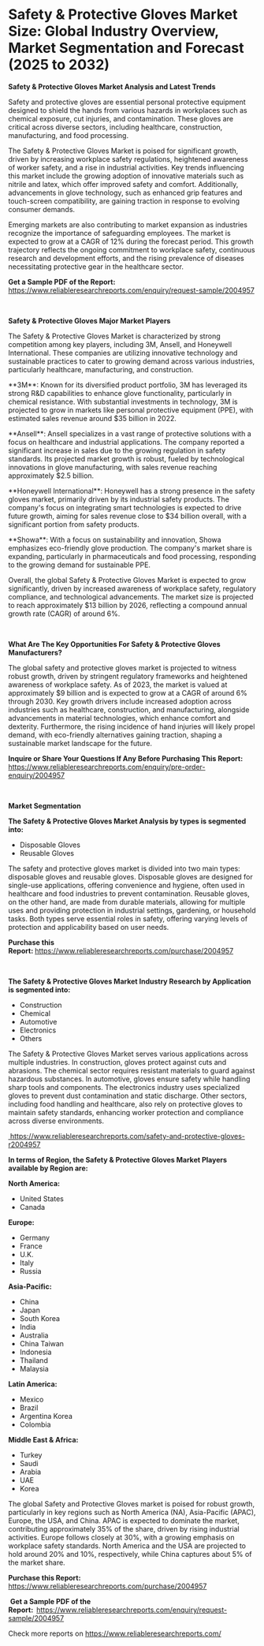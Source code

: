 <p><h1>Safety & Protective Gloves Market Size: Global Industry Overview, Market Segmentation and Forecast (2025 to 2032)</h1></p><p><strong>Safety & Protective Gloves Market Analysis and Latest Trends</strong></p>
<p><p>Safety and protective gloves are essential personal protective equipment designed to shield the hands from various hazards in workplaces such as chemical exposure, cut injuries, and contamination. These gloves are critical across diverse sectors, including healthcare, construction, manufacturing, and food processing. </p><p>The Safety & Protective Gloves Market is poised for significant growth, driven by increasing workplace safety regulations, heightened awareness of worker safety, and a rise in industrial activities. Key trends influencing this market include the growing adoption of innovative materials such as nitrile and latex, which offer improved safety and comfort. Additionally, advancements in glove technology, such as enhanced grip features and touch-screen compatibility, are gaining traction in response to evolving consumer demands. </p><p>Emerging markets are also contributing to market expansion as industries recognize the importance of safeguarding employees. The market is expected to grow at a CAGR of 12% during the forecast period. This growth trajectory reflects the ongoing commitment to workplace safety, continuous research and development efforts, and the rising prevalence of diseases necessitating protective gear in the healthcare sector.</p></p>
<p><strong>Get a Sample PDF of the Report:&nbsp;</strong> <a href="https://www.reliableresearchreports.com/enquiry/request-sample/2004957?utm_campaign=3105&utm_medium=2&utm_source=Github&utm_content=ia&utm_term=29032025&utm_id=safety-protective-gloves">https://www.reliableresearchreports.com/enquiry/request-sample/2004957</a></p>
<p>&nbsp;</p>
<p><strong>Safety & Protective Gloves Major Market Players</strong></p>
<p><p>The Safety & Protective Gloves Market is characterized by strong competition among key players, including 3M, Ansell, and Honeywell International. These companies are utilizing innovative technology and sustainable practices to cater to growing demand across various industries, particularly healthcare, manufacturing, and construction.</p><p>**3M**: Known for its diversified product portfolio, 3M has leveraged its strong R&D capabilities to enhance glove functionality, particularly in chemical resistance. With substantial investments in technology, 3M is projected to grow in markets like personal protective equipment (PPE), with estimated sales revenue around $35 billion in 2022.</p><p>**Ansell**: Ansell specializes in a vast range of protective solutions with a focus on healthcare and industrial applications. The company reported a significant increase in sales due to the growing regulation in safety standards. Its projected market growth is robust, fueled by technological innovations in glove manufacturing, with sales revenue reaching approximately $2.5 billion.</p><p>**Honeywell International**: Honeywell has a strong presence in the safety gloves market, primarily driven by its industrial safety products. The company's focus on integrating smart technologies is expected to drive future growth, aiming for sales revenue close to $34 billion overall, with a significant portion from safety products.</p><p>**Showa**: With a focus on sustainability and innovation, Showa emphasizes eco-friendly glove production. The company's market share is expanding, particularly in pharmaceuticals and food processing, responding to the growing demand for sustainable PPE.</p><p>Overall, the global Safety & Protective Gloves Market is expected to grow significantly, driven by increased awareness of workplace safety, regulatory compliance, and technological advancements. The market size is projected to reach approximately $13 billion by 2026, reflecting a compound annual growth rate (CAGR) of around 6%.</p></p>
<p>&nbsp;</p>
<p><strong>What Are The Key Opportunities For Safety & Protective Gloves Manufacturers?</strong></p>
<p><p>The global safety and protective gloves market is projected to witness robust growth, driven by stringent regulatory frameworks and heightened awareness of workplace safety. As of 2023, the market is valued at approximately $9 billion and is expected to grow at a CAGR of around 6% through 2030. Key growth drivers include increased adoption across industries such as healthcare, construction, and manufacturing, alongside advancements in material technologies, which enhance comfort and dexterity. Furthermore, the rising incidence of hand injuries will likely propel demand, with eco-friendly alternatives gaining traction, shaping a sustainable market landscape for the future.</p></p>
<p><strong>Inquire or Share Your Questions If Any Before Purchasing This Report:</strong> <a href="https://www.reliableresearchreports.com/enquiry/pre-order-enquiry/2004957?utm_campaign=3105&utm_medium=2&utm_source=Github&utm_content=ia&utm_term=29032025&utm_id=safety-protective-gloves">https://www.reliableresearchreports.com/enquiry/pre-order-enquiry/2004957</a></p>
<p>&nbsp;</p>
<p><strong>Market Segmentation</strong></p>
<p><strong>The Safety & Protective Gloves Market Analysis by types is segmented into:</strong></p>
<p><ul><li>Disposable Gloves</li><li>Reusable Gloves</li></ul></p>
<p><p>The safety and protective gloves market is divided into two main types: disposable gloves and reusable gloves. Disposable gloves are designed for single-use applications, offering convenience and hygiene, often used in healthcare and food industries to prevent contamination. Reusable gloves, on the other hand, are made from durable materials, allowing for multiple uses and providing protection in industrial settings, gardening, or household tasks. Both types serve essential roles in safety, offering varying levels of protection and applicability based on user needs.</p></p>
<p><strong>Purchase this Report:&nbsp;</strong><a href="https://www.reliableresearchreports.com/purchase/2004957?utm_campaign=3105&utm_medium=2&utm_source=Github&utm_content=ia&utm_term=29032025&utm_id=safety-protective-gloves">https://www.reliableresearchreports.com/purchase/2004957</a></p>
<p>&nbsp;</p>
<p><strong>The Safety & Protective Gloves Market Industry Research by Application is segmented into:</strong></p>
<p><ul><li>Construction</li><li>Chemical</li><li>Automotive</li><li>Electronics</li><li>Others</li></ul></p>
<p><p>The Safety & Protective Gloves Market serves various applications across multiple industries. In construction, gloves protect against cuts and abrasions. The chemical sector requires resistant materials to guard against hazardous substances. In automotive, gloves ensure safety while handling sharp tools and components. The electronics industry uses specialized gloves to prevent dust contamination and static discharge. Other sectors, including food handling and healthcare, also rely on protective gloves to maintain safety standards, enhancing worker protection and compliance across diverse environments.</p></p>
<p><a href="https://www.reliableresearchreports.com/safety-and-protective-gloves-r2004957?utm_campaign=3105&utm_medium=2&utm_source=Github&utm_content=ia&utm_term=29032025&utm_id=safety-protective-gloves">&nbsp;https://www.reliableresearchreports.com/safety-and-protective-gloves-r2004957</a></p>
<p><strong>In terms of Region, the Safety & Protective Gloves Market Players available by Region are:</strong></p>
<p>
    <p> <strong> North America: </strong>
        <ul>
            <li>United States</li>
            <li>Canada</li>
        </ul>
        </p> 
    <p> <strong> Europe: </strong>
        <ul>
            <li>Germany</li>
            <li>France</li>
            <li>U.K.</li>
            <li>Italy</li>
            <li>Russia</li>
        </ul>
        </p> 
    <p> <strong> Asia-Pacific: </strong>
        <ul>
            <li>China</li>
            <li>Japan</li>
            <li>South Korea</li>
            <li>India</li>
            <li>Australia</li>
            <li>China Taiwan</li>
            <li>Indonesia</li>
            <li>Thailand</li>
            <li>Malaysia</li>
        </ul>
        </p> 
    <p> <strong> Latin America: </strong>
        <ul>
            <li>Mexico</li>
            <li>Brazil</li>
            <li>Argentina Korea</li>
            <li>Colombia</li>
        </ul>
        </p> 
    <p> <strong> Middle East & Africa: </strong>
        <ul>
            <li>Turkey</li>
            <li>Saudi</li>
            <li>Arabia</li>
            <li>UAE</li>
            <li>Korea</li>
        </ul>
    </p>
    </p>
<p><p>The global Safety and Protective Gloves market is poised for robust growth, particularly in key regions such as North America (NA), Asia-Pacific (APAC), Europe, the USA, and China. APAC is expected to dominate the market, contributing approximately 35% of the share, driven by rising industrial activities. Europe follows closely at 30%, with a growing emphasis on workplace safety standards. North America and the USA are projected to hold around 20% and 10%, respectively, while China captures about 5% of the market share.</p></p>
<p><strong>Purchase this Report: </strong><a href="https://www.reliableresearchreports.com/purchase/2004957?utm_campaign=3105&utm_medium=2&utm_source=Github&utm_content=ia&utm_term=29032025&utm_id=safety-protective-gloves">https://www.reliableresearchreports.com/purchase/2004957</a></p>
<p>&nbsp;<strong>Get a Sample PDF of the Report:&nbsp;&nbsp;</strong><a href="https://www.reliableresearchreports.com/enquiry/request-sample/2004957?utm_campaign=3105&utm_medium=2&utm_source=Github&utm_content=ia&utm_term=29032025&utm_id=safety-protective-gloves">https://www.reliableresearchreports.com/enquiry/request-sample/2004957</a></p>
<p><strong></strong></p>
<p>Check more reports on <a href="https://www.reliableresearchreports.com/?utm_campaign=3105&utm_medium=2&utm_source=Github&utm_content=ia&utm_term=29032025&utm_id=safety-protective-gloves">https://www.reliableresearchreports.com/</a></p>